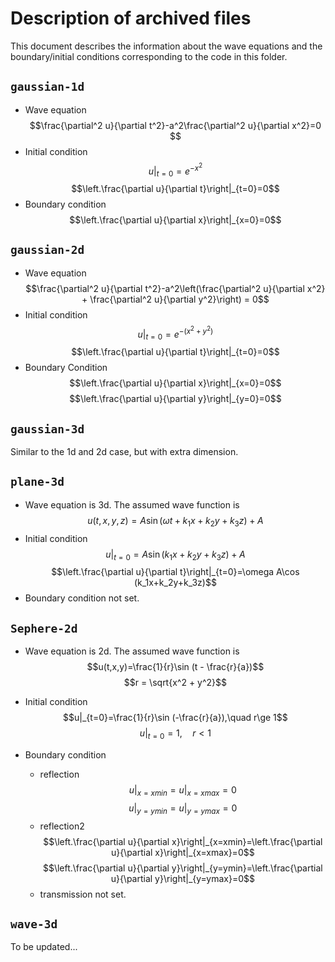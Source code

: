 # Description of archived files

This document describes the information about the wave equations and the boundary/initial conditions corresponding to the code in this folder.

## `gaussian-1d`

- Wave equation 
    $$\frac{\partial^2 u}{\partial t^2}-a^2\frac{\partial^2 u}{\partial x^2}=0 $$
- Initial condition 
    $$\left.u\right|_{t=0}=e^{-x^2}$$ 
    $$\left.\frac{\partial u}{\partial t}\right|_{t=0}=0$$
- Boundary condition 
    $$\left.\frac{\partial u}{\partial x}\right|_{x=0}=0$$

## `gaussian-2d`

- Wave equation 
    $$\frac{\partial^2 u}{\partial t^2}-a^2\left(\frac{\partial^2 u}{\partial x^2} + \frac{\partial^2 u}{\partial y^2}\right) = 0$$
- Initial condition 
    $$\left.u\right|_{t=0}=e^{-(x^2+y^2)}$$ 
    $$\left.\frac{\partial u}{\partial t}\right|_{t=0}=0$$
- Boundary Condition 
    $$\left.\frac{\partial u}{\partial x}\right|_{x=0}=0$$ 
    $$\left.\frac{\partial u}{\partial y}\right|_{y=0}=0$$

## `gaussian-3d`

Similar to the 1d and 2d case, but with extra dimension.

## `plane-3d`

- Wave equation is 3d. The assumed wave function is 
    $$u(t,x,y,z)=A\sin (\omega t+k_1x+k_2y+k_3z)+A$$
- Initial condition 
    $$\left.u\right|_{t=0}=A\sin (k_1x+k_2y+k_3z)+A$$ 
    $$\left.\frac{\partial u}{\partial t}\right|_{t=0}=\omega A\cos (k_1x+k_2y+k_3z)$$
- Boundary condition not set.

## `Sephere-2d`

- Wave equation is 2d. The assumed wave function is 
    $$u(t,x,y)=\frac{1}{r}\sin (t - \frac{r}{a})$$ 
    $$r = \sqrt{x^2 + y^2}$$
- Initial condition 
    $$u|_{t=0}=\frac{1}{r}\sin (-\frac{r}{a}),\quad r\ge 1$$ 
    $$u|_{t=0}=1,\quad r\lt 1$$

- Boundary condition
    - reflection 
        $$u|_{x=xmin}=u|_{x=xmax}=0$$ 
        $$u|_{y=ymin}=u|_{y=ymax}=0$$
    - reflection2 
        $$\left.\frac{\partial u}{\partial x}\right|_{x=xmin}=\left.\frac{\partial u}{\partial x}\right|_{x=xmax}=0$$ 
        $$\left.\frac{\partial u}{\partial y}\right|_{y=ymin}=\left.\frac{\partial u}{\partial y}\right|_{y=ymax}=0$$
    - transmission not set.

## `wave-3d`
To be updated...
